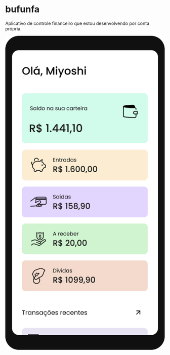 # bufunfa

Aplicativo de controle financeiro que estou desenvolvendo por conta própria.

![Preview](https://github.com/Mitacho/bufunfa/blob/main/Preview%20Mockup.svg)
